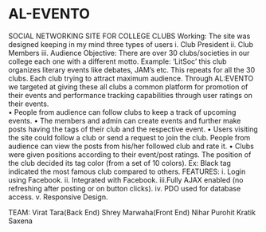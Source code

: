# AL-EVENTO
SOCIAL NETWORKING SITE FOR COLLEGE CLUBS
Working:
The site was designed keeping in my mind three types of users
i.	Club President
ii.	Club Members
iii.	Audience
Objective:
There are over 30 clubs/societies in our college each one with a different motto. Example: ‘LitSoc’ this club organizes literary events like debates, JAM’s etc. This repeats for all the 30 clubs. Each club trying to attract maximum audience. Through AL:EVENTO we targeted at giving these all clubs a common platform for promotion of their events and performance tracking capabilities through user ratings on their events.  
•	People from audience can follow clubs to keep a track of upcoming events. 
•	The members and admin can create events and further make posts having the tags of their club and the respective event.
•	Users visiting the site could follow a club or send a request to join the club. People from audience can view the posts from his/her followed club and rate it.
•	Clubs were given positions according to their event/post ratings. The position of the club decided its tag color (from a set of 10 colors). Ex: Black tag indicated the most famous club compared to others.
FEATURES:
i.	Login using Facebook.
ii.	Integrated with Facebook.
iii.Fully AJAX enabled (no refreshing after posting or on button clicks).
iv.	PDO used for database access.
 v. Responsive Design.

TEAM:
Virat Tara(Back End)
Shrey Marwaha(Front End)
Nihar Purohit
Kratik Saxena
